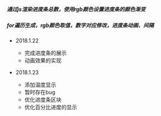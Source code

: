 ##### 通过js渲染进度条总数，使用rgb颜色设置进度条的颜色渐变
##### for遍历生成，rgb颜色取值，数字对应修改，进度条动画、间隔

+ 2018.1.22
    - 完成进度条的展示 
    - 动画效果的实现

+ 2018.1.23
    - 添加温度显示
    - 暂时存在bug    
    - 优化进度条区块
    - 优化百分比进度的显示